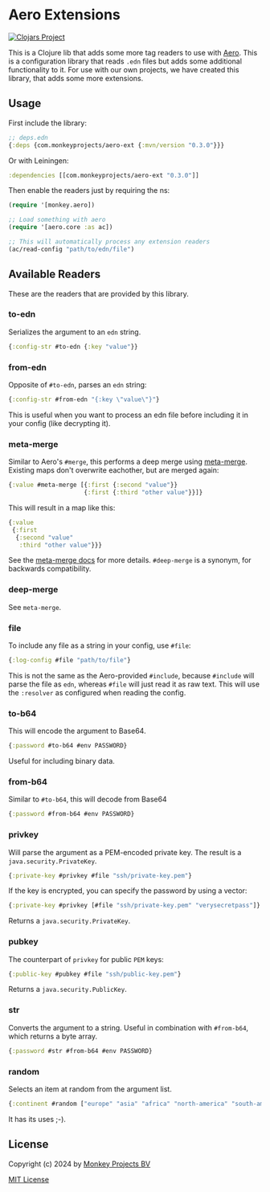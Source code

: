# Aero Extensions

[![Clojars Project](https://img.shields.io/clojars/v/com.monkeyprojects/aero-ext.svg)](https://clojars.org/com.monkeyprojects/aero-ext)

This is a Clojure lib that adds some more tag readers to use with [Aero](https://github.com/juxt/aero?tab=readme-ov-file).  This is a configuration library that reads `.edn` files but adds
some additional functionality to it.  For use with our own projects, we have
created this library, that adds some more extensions.

## Usage

First include the library:
```clojure
;; deps.edn
{:deps {com.monkeyprojects/aero-ext {:mvn/version "0.3.0"}}}
```
Or with Leiningen:
```clojure
:dependencies [[com.monkeyprojects/aero-ext "0.3.0"]]
```

Then enable the readers just by requiring the ns:
```clojure
(require '[monkey.aero])

;; Load something with aero
(require '[aero.core :as ac])

;; This will automatically process any extension readers
(ac/read-config "path/to/edn/file")
```

## Available Readers

These are the readers that are provided by this library.

### to-edn

Serializes the argument to an `edn` string.
```clojure
{:config-str #to-edn {:key "value"}}
```

### from-edn

Opposite of `#to-edn`, parses an `edn` string:
```clojure
{:config-str #from-edn "{:key \"value\"}"}
```

This is useful when you want to process an edn file before including it in your config
(like decrypting it).

### meta-merge

Similar to Aero's `#merge`, this performs a deep merge using
[meta-merge](https://github.com/weavejester/meta-merge).  Existing maps don't overwrite
eachother, but are merged again:
```clojure
{:value #meta-merge [{:first {:second "value"}}
                     {:first {:third "other value"}}]}
```
This will result in a map like this:
```clojure
{:value
 {:first
  {:second "value"
   :third "other value"}}}
```

See the [meta-merge docs](https://github.com/weavejester/meta-merge) for more details.
`#deep-merge` is a synonym, for backwards compatibility.

### deep-merge

See `meta-merge`.

### file

To include any file as a string in your config, use `#file`:
```clojure
{:log-config #file "path/to/file"}
```
This is not the same as the Aero-provided `#include`, because `#include`
will parse the file as `edn`, whereas `#file` will just read it as raw text.
This will use the `:resolver` as configured when reading the config.

### to-b64

This will encode the argument to Base64.
```clojure
{:password #to-b64 #env PASSWORD}
```
Useful for including binary data.

### from-b64

Similar to `#to-b64`, this will decode from Base64
```clojure
{:password #from-b64 #env PASSWORD}
```

### privkey

Will parse the argument as a PEM-encoded private key.  The result is a `java.security.PrivateKey`.
```clojure
{:private-key #privkey #file "ssh/private-key.pem"}
```

If the key is encrypted, you can specify the password by using a vector:
```clojure
{:private-key #privkey [#file "ssh/private-key.pem" "verysecretpass"]}
```

Returns a `java.security.PrivateKey`.

### pubkey

The counterpart of `privkey` for public `PEM` keys:
```clojure
{:public-key #pubkey #file "ssh/public-key.pem"}
```

Returns a `java.security.PublicKey`.

### str

Converts the argument to a string.  Useful in combination with `#from-b64`, which returns
a byte array.
```clojure
{:password #str #from-b64 #env PASSWORD}
```

### random

Selects an item at random from the argument list.
```clojure
{:continent #random ["europe" "asia" "africa" "north-america" "south-america" "oceania"]}
```
It has its uses ;-).

## License

Copyright (c) 2024 by [Monkey Projects BV](https://www.monkey-projects.be)

[MIT License](LICENSE)
